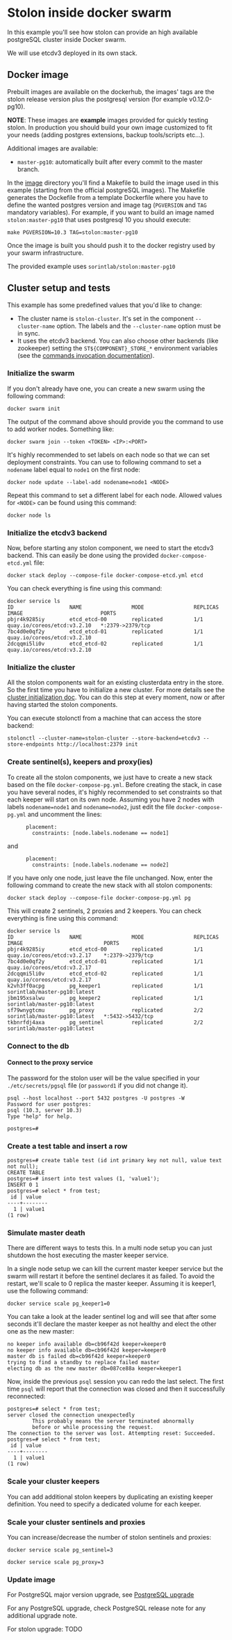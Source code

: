 # Stolon inside docker swarm

In this example you'll see how stolon can provide an high available postgreSQL cluster inside Docker swarm.

We will use etcdv3 deployed in its own stack.

## Docker image

Prebuilt images are available on the dockerhub, the images' tags are the stolon release version plus the postgresql version (for example v0.12.0-pg10).

**NOTE**: These images are **example** images provided for quickly testing stolon. In production you should build your own image customized to fit your needs (adding postgres extensions, backup tools/scripts etc...).

Additional images are available:

* `master-pg10`: automatically built after every commit to the master branch.

In the [image](../kubernetes/image/docker) directory you'll find a Makefile to build the image used in this example (starting from the official postgreSQL images). The Makefile generates the Dockefile from a template Dockerfile where you have to define the wanted postgres version and image tag (`PGVERSION` and `TAG` mandatory variables).
For example, if you want to build an image named `stolon:master-pg10` that uses postgresql 10 you should execute:

```
make PGVERSION=10.3 TAG=stolon:master-pg10
```

Once the image is built you should push it to the docker registry used by your swarm infrastructure.

The provided example uses `sorintlab/stolon:master-pg10`


## Cluster setup and tests

This example has some predefined values that you'd like to change:

* The cluster name is `stolon-cluster`. It's set in the component `--cluster-name` option. The labels and the `--cluster-name` option must be in sync.
* It uses the etcdv3 backend. You can also choose other backends (like zookeeper) setting the `ST${COMPONENT}_STORE_*` environment variables (see the [commands invocation documentation](/doc/commands_invocation.md)).

### Initialize the swarm

If you don't already have one, you can create a new swarm using the following command:

```
docker swarm init
```
The output of the command above should provide you the command to use to add worker nodes.
Something like:

```
docker swarm join --token <TOKEN> <IP>:<PORT>
```

It's highly recommended to set labels on each node so that we can set deployment constraints.
You can use to following command to set a `nodename` label equal to `node1` on the first node:

```
docker node update --label-add nodename=node1 <NODE>
```

Repeat this command to set a different label for each node. Allowed values for `<NODE>` can be found using this command:
```
docker node ls
```


### Initialize the etcdv3 backend

Now, before starting any stolon component, we need to start the etcdv3 backend. This can easily be done using the provided `docker-compose-etcd.yml` file:

```
docker stack deploy --compose-file docker-compose-etcd.yml etcd
```

You can check everything is fine using this command:

```
docker service ls
ID                  NAME                MODE                REPLICAS            IMAGE                         PORTS
pbjr4k9285iy        etcd_etcd-00        replicated          1/1                 quay.io/coreos/etcd:v3.2.10   *:2379->2379/tcp
7bc4d0e0qf2y        etcd_etcd-01        replicated          1/1                 quay.io/coreos/etcd:v3.2.10
2dcqqmi5li0v        etcd_etcd-02        replicated          1/1                 quay.io/coreos/etcd:v3.2.10
```

### Initialize the cluster

All the stolon components wait for an existing clusterdata entry in the store. So the first time you have to initialize a new cluster. For more details see the [cluster initialization doc](/doc/initialization.md). You can do this step at every moment, now or after having started the stolon components.

You can execute stolonctl from a machine that can access the store backend:

```
stolonctl --cluster-name=stolon-cluster --store-backend=etcdv3 --store-endpoints http://localhost:2379 init
```

### Create sentinel(s), keepers and proxy(ies)

To create all the stolon components, we just have to create a new stack based on the file `docker-compose-pg.yml`.
Before creating the stack, in case you have several nodes, it's highly recommended to set constraints so that each keeper
will start on its own node.
Assuming you have 2 nodes with labels `nodename=node1` and `nodename=node2`, just edit the file `docker-compose-pg.yml`
and uncomment the lines:
```
      placement:
        constraints: [node.labels.nodename == node1]
```
and
```
      placement:
        constraints: [node.labels.nodename == node2]
```

If you have only one node, just leave the file unchanged.
Now, enter the following command to create the new stack with all stolon components:

```
docker stack deploy --compose-file docker-compose-pg.yml pg
```

This will create 2 sentinels, 2 proxies and 2 keepers.
You can check everything is fine using this command:

```
docker service ls
ID                  NAME                MODE                REPLICAS            IMAGE                          PORTS
pbjr4k9285iy        etcd_etcd-00        replicated          1/1                 quay.io/coreos/etcd:v3.2.17    *:2379->2379/tcp
7bc4d0e0qf2y        etcd_etcd-01        replicated          1/1                 quay.io/coreos/etcd:v3.2.17
2dcqqmi5li0v        etcd_etcd-02        replicated          1/1                 quay.io/coreos/etcd:v3.2.17
k2vh3ff0acpg        pg_keeper1          replicated          1/1                 sorintlab/master-pg10:latest
jbm195xsalwu        pg_keeper2          replicated          1/1                 sorintlab/master-pg10:latest
sf79wnygtcmu        pg_proxy            replicated          2/2                 sorintlab/master-pg10:latest   *:5432->5432/tcp
tkbnrfdj4axa        pg_sentinel         replicated          2/2                 sorintlab/master-pg10:latest
```

### Connect to the db

#### Connect to the proxy service

The password for the stolon user will be the value specified in your `./etc/secrets/pgsql` file (or `password1` if you did not change it).

```
psql --host localhost --port 5432 postgres -U postgres -W
Password for user postgres:
psql (10.3, server 10.3)
Type "help" for help.

postgres=#
```

### Create a test table and insert a row

```
postgres=# create table test (id int primary key not null, value text not null);
CREATE TABLE
postgres=# insert into test values (1, 'value1');
INSERT 0 1
postgres=# select * from test;
 id | value
----+--------
  1 | value1
(1 row)
```

### Simulate master death

There are different ways to tests this. In a multi node setup you can just shutdown the host executing the master keeper service.

In a single node setup we can kill the current master keeper service but the swarm will restart it before the sentinel declares it as failed.
To avoid the restart, we'll scale to 0 replica the master keeper. Assuming it is keeper1, use the following command:

```
docker service scale pg_keeper1=0
```

You can take a look at the leader sentinel log and will see that after some seconds it'll declare the master keeper as not healthy and elect the other one as the new master:
```
no keeper info available db=cb96f42d keeper=keeper0
no keeper info available db=cb96f42d keeper=keeper0
master db is failed db=cb96f42d keeper=keeper0
trying to find a standby to replace failed master
electing db as the new master db=087ce88a keeper=keeper1
```

Now, inside the previous `psql` session you can redo the last select. The first time `psql` will report that the connection was closed and then it successfully reconnected:

```
postgres=# select * from test;
server closed the connection unexpectedly
        This probably means the server terminated abnormally
        before or while processing the request.
The connection to the server was lost. Attempting reset: Succeeded.
postgres=# select * from test;
 id | value
----+--------
  1 | value1
(1 row)
```

### Scale your cluster keepers

You can add additional stolon keepers by duplicating an existing keeper definition. You need to specify a dedicated volume for each keeper.

### Scale your cluster sentinels and proxies

You can increase/decrease the number of stolon sentinels and proxies:

```
docker service scale pg_sentinel=3
```

```
docker service scale pg_proxy=3
```

### Update image

For PostgreSQL major version upgrade, see [PostgreSQL upgrade](postgresql_upgrade.md)

For any PostgreSQL upgrade, check PostgreSQL release note for any additional upgrade note.

For stolon upgrade: TODO

